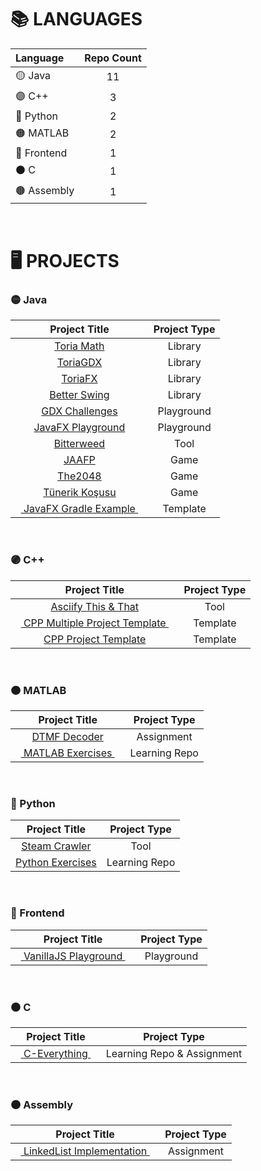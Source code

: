 


# 📚 LANGUAGES

|    Language         |   Repo Count   |
|    :------          |   :--------------:   |
|     🟡 Java         |         11           |
|     🟣 C++          |          3           |
|     🔵 Python       |          2           |
|     🟠 MATLAB       |          2           |
|     🔴 Frontend     |          1           |
|     ⚫ C            |          1           |
|     🟤 Assembly     |          1           |

<br>


# 🖥 PROJECTS

### 🟡 Java

|                                          Project Title                                          |     Project Type     |
|   :-----------------------------------------------------------------------------------------:   |   :--------------:   |
|   <a href="https://github.com/oziris78/toria-math"> Toria Math </a>                             |       Library        |
|   <a href="https://github.com/oziris78/toria-gdx"> ToriaGDX </a>                                |       Library        |
|   <a href="https://github.com/oziris78/toria-fx"> ToriaFX </a>                                  |       Library        |
|   <a href="https://github.com/oziris78/better-swing"> Better Swing </a>                         |       Library        |
|   <a href="https://github.com/oziris78/gdx-challenges"> GDX Challenges </a>                     |      Playground      |
|   <a href="https://github.com/oziris78/javafx-playground"> JavaFX Playground </a>               |      Playground      |
|   <a href="https://github.com/oziris78/bitterweed"> Bitterweed </a>                             |        Tool          |
|   <a href="https://github.com/oziris78/jaafp"> JAAFP </a>                                       |        Game          |
|   <a href="https://github.com/oziris78/the2048"> The2048 </a>                                   |        Game          |
|   <a href="https://github.com/oziris78/tunerik-kosusu"> Tünerik Koşusu </a>                     |        Game          |
|   &nbsp;&nbsp;<a href="https://github.com/oziris78/javafx-gradle-example"> JavaFX Gradle Example </a>&nbsp;&nbsp;       |       Template       |

<br>



### 🟣 C++

|                                                 Project Title                                                 |     Project Type     |
|   :-------------------------------------------------------------------------------------------------------:   |   :--------------:   |
|   <a href="https://github.com/oziris78/asciify-this-and-that"> Asciify This & That </a>                       |         Tool         |
|   &nbsp;&nbsp;<a href="https://github.com/oziris78/cpp-multiple-project-template"> CPP Multiple Project Template </a>&nbsp;&nbsp;    |      Template        |
|   <a href="https://github.com/oziris78/cpp-project-template"> CPP Project Template </a>                       |      Template        |


<br>



### 🟠 MATLAB

|                                          Project Title                                          |     Project Type     |
|   :-----------------------------------------------------------------------------------------:   |   :--------------:   |
|   <a href="https://github.com/oziris78/dtmf-decoder"> DTMF Decoder </a>                         |       Assignment     |
|   &nbsp;&nbsp;<a href="https://github.com/oziris78/matlab-exercises"> MATLAB Exercises </a>&nbsp;&nbsp;                 |    Learning Repo     |

<br>


### 🔵 Python

|                                          Project Title                                          |     Project Type     |
|   :-----------------------------------------------------------------------------------------:   |   :--------------:   |
|   <a href="https://github.com/oziris78/steam-crawler"> Steam Crawler </a>                       |     Tool    |
|   <a href="https://github.com/oziris78/python-exercises"> Python Exercises </a>                 |     Learning Repo    |

<br>



### 🔴 Frontend

|                                          Project Title                                          |     Project Type     |
|   :-----------------------------------------------------------------------------------------:   |   :--------------:   |
|   &nbsp;&nbsp;<a href="https://github.com/oziris78/vanillajs-playground"> VanillaJS Playground </a>&nbsp;&nbsp;           |      Playground      |

<br>



### ⚫ C

|                                          Project Title                                          |     Project Type     |
|   :-----------------------------------------------------------------------------------------:   |   :--------------:   |
|   &nbsp;&nbsp;<a href="https://github.com/oziris78/c-everything"> C-Everything </a>&nbsp;&nbsp;              |       Learning Repo & Assignment        |

<br>



### 🟤 Assembly

|                                                 Project Title                                                 |      Project Type      |
|   :-------------------------------------------------------------------------------------------------------:   |    :--------------:    |
|   &nbsp;&nbsp;<a href="https://github.com/oziris78/assembly-linkedlist"> LinkedList Implementation </a>&nbsp;&nbsp;    |       Assignment       |




